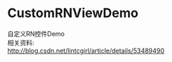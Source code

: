 # CustomRNViewDemo
自定义RN控件Demo
<br>
相关资料:<br>
http://blog.csdn.net/lintcgirl/article/details/53489490<br>
